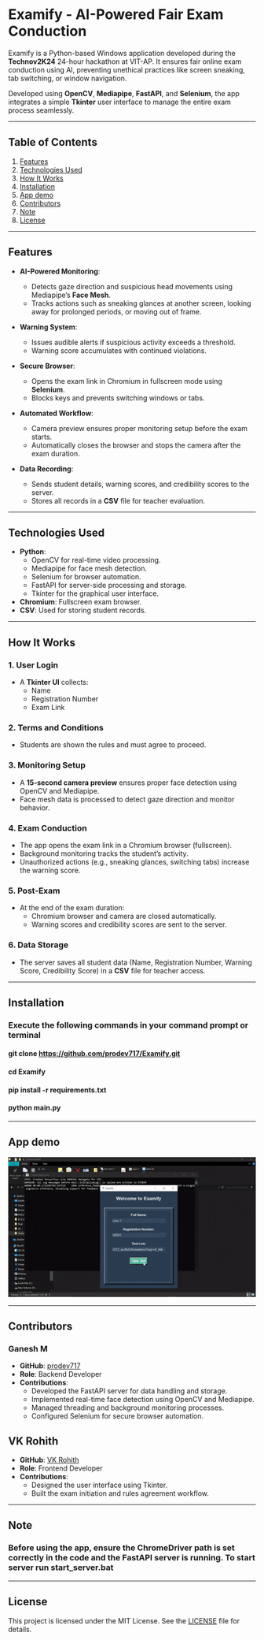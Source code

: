 # Examify - AI-Powered Fair Exam Conduction

Examify is a Python-based Windows application developed during the **Technov2K24** 24-hour hackathon at VIT-AP. It ensures fair online exam conduction using AI, preventing unethical practices like screen sneaking, tab switching, or window navigation.

Developed using **OpenCV**, **Mediapipe**, **FastAPI**, and **Selenium**, the app integrates a simple **Tkinter** user interface to manage the entire exam process seamlessly.

---

## Table of Contents

1. [Features](#features)
2. [Technologies Used](#technologies-used)
3. [How It Works](#how-it-works)
4. [Installation](#installation)
5. [App demo](#app-demo)
6. [Contributors](#contributors)
7. [Note](#note)
8. [License](#license)

---

## Features

- **AI-Powered Monitoring**:
  - Detects gaze direction and suspicious head movements using Mediapipe’s **Face Mesh**.
  - Tracks actions such as sneaking glances at another screen, looking away for prolonged periods, or moving out of frame.
  
- **Warning System**:
  - Issues audible alerts if suspicious activity exceeds a threshold.
  - Warning score accumulates with continued violations.

- **Secure Browser**:
  - Opens the exam link in Chromium in fullscreen mode using **Selenium**.
  - Blocks keys and prevents switching windows or tabs.

- **Automated Workflow**:
  - Camera preview ensures proper monitoring setup before the exam starts.
  - Automatically closes the browser and stops the camera after the exam duration.

- **Data Recording**:
  - Sends student details, warning scores, and credibility scores to the server.
  - Stores all records in a **CSV** file for teacher evaluation.

---

## Technologies Used

- **Python**:
  - OpenCV for real-time video processing.
  - Mediapipe for face mesh detection.
  - Selenium for browser automation.
  - FastAPI for server-side processing and storage.
  - Tkinter for the graphical user interface.
- **Chromium**: Fullscreen exam browser.
- **CSV**: Used for storing student records.

---

## How It Works

### 1. User Login
- A **Tkinter UI** collects:
  - Name
  - Registration Number
  - Exam Link

### 2. Terms and Conditions
- Students are shown the rules and must agree to proceed.

### 3. Monitoring Setup
- A **15-second camera preview** ensures proper face detection using OpenCV and Mediapipe.
- Face mesh data is processed to detect gaze direction and monitor behavior.

### 4. Exam Conduction
- The app opens the exam link in a Chromium browser (fullscreen).
- Background monitoring tracks the student’s activity.
- Unauthorized actions (e.g., sneaking glances, switching tabs) increase the warning score.

### 5. Post-Exam
- At the end of the exam duration:
  - Chromium browser and camera are closed automatically.
  - Warning scores and credibility scores are sent to the server.

### 6. Data Storage
- The server saves all student data (Name, Registration Number, Warning Score, Credibility Score) in a **CSV** file for teacher access.

---

## Installation

### Execute the following commands in your command prompt or terminal
#### git clone https://github.com/prodev717/Examify.git
#### cd Examify
#### pip install -r requirements.txt
#### python main.py

---

## App demo

![](demo.gif)

---

## Contributors

### Ganesh M
- **GitHub**: [prodev717](https://github.com/prodev717)  
- **Role**: Backend Developer  
- **Contributions**:
  - Developed the FastAPI server for data handling and storage.
  - Implemented real-time face detection using OpenCV and Mediapipe.
  - Managed threading and background monitoring processes.
  - Configured Selenium for secure browser automation.

## VK Rohith
- **GitHub**: [VK Rohith](https://github.com/RohiVK)  
- **Role**: Frontend Developer  
- **Contributions**:
  - Designed the user interface using Tkinter.
  - Built the exam initiation and rules agreement workflow.

---

## Note

### Before using the app, ensure the ChromeDriver path is set correctly in the code and the FastAPI server is running. To start server run start_server.bat

---

## License

This project is licensed under the MIT License. See the [LICENSE](LICENSE) file for details.

